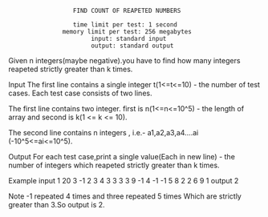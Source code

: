                      FIND COUNT OF REAPETED NUMBERS

                      time limit per test: 1 second
                   memory limit per test: 256 megabytes
                           input: standard input
                           output: standard output

Given n integers(maybe negative).you have to find how many integers reapeted strictly greater than k times.

Input
The first line contains a single integer t(1<=t<=10) - the number of test cases. Each test case consists of two lines.

The first line contains two integer. first is n(1<=n<=10^5) - the length of array and second is k(1 <= k <= 10).

The second line contains n integers , i.e.-  a1,a2,a3,a4....ai (-10^5<=ai<=10^5).

Output
For each test case,print a single value(Each in new line) - the number of integers which reapeted strictly greater than k times.



Example
input
1
20 3
-1 2 3 4 3 3 3 3 9 -1 4 -1 -1 5 8 2 2 6 9 1
output
2

Note
-1 repeated 4 times and three repeated 5 times Which are strictly greater than 3.So output is 2.

